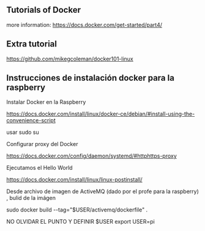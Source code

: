 ## Tutorials of Docker

more information:
https://docs.docker.com/get-started/part4/

## Extra tutorial

https://github.com/mikegcoleman/docker101-linux

## Instrucciones de instalación docker para la raspberry 

Instalar Docker en la Raspberry

https://docs.docker.com/install/linux/docker-ce/debian/#install-using-the-convenience-script

usar sudo su

Configurar proxy del Docker

https://docs.docker.com/config/daemon/systemd/#httphttps-proxy


Ejecutamos el Hello World

https://docs.docker.com/install/linux/linux-postinstall/

Desde archivo de imagen de ActiveMQ (dado por el profe para la raspberry) , bulid de la imágen

sudo docker build --tag="$USER/activemq/dockerfile" .

NO OLVIDAR EL PUNTO Y DEFINIR $USER
export USER=pi

